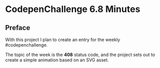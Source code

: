# CodepenChallenge 6.8 Minutes

<!-- Link to the work-in-progress pen right [here](). -->

## Preface

With this project I plan to create an entry for the weekly #codepenchallenge.

The topic of the week is the **408** status code, and the project sets out to create a simple animation based on an SVG asset.